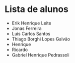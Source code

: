 # Lista de alunos
- Erik Henrique Leite
- Jonas Ferreira
- Luis Carlos Santos
- Thiago Borghi Lopes Galvão
- Henrique
- Ricardo
- Gabriel Henrique Pedrassoli
